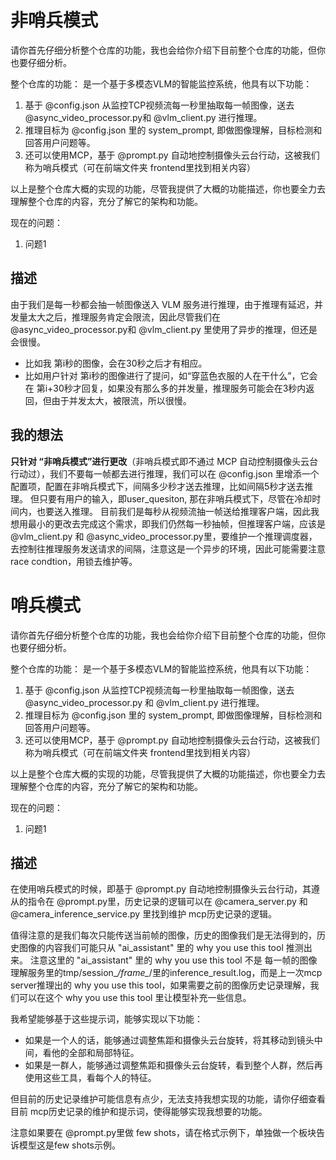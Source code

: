 # 非哨兵模式
请你首先仔细分析整个仓库的功能，我也会给你介绍下目前整个仓库的功能，但你也要仔细分析。

整个仓库的功能：
是一个基于多模态VLM的智能监控系统，他具有以下功能：
1. 基于 @config.json 从监控TCP视频流每一秒里抽取每一帧图像，送去 @async_video_processor.py和 @vlm_client.py 进行推理。
2. 推理目标为 @config.json 里的 system_prompt, 即做图像理解，目标检测和回答用户问题等。
3. 还可以使用MCP，基于 @prompt.py 自动地控制摄像头云台行动，这被我们称为哨兵模式（可在前端文件夹 frontend里找到相关内容）

以上是整个仓库大概的实现的功能，尽管我提供了大概的功能描述，你也要全力去理解整个仓库的内容，充分了解它的架构和功能。

现在的问题：
1. 问题1 
## 描述
由于我们是每一秒都会抽一帧图像送入 VLM 服务进行推理，由于推理有延迟，并发量太大之后，推理服务肯定会限流，因此尽管我们在 @async_video_processor.py和 @vlm_client.py 里使用了异步的推理，但还是会很慢。
 - 比如我 第i秒的图像，会在30秒之后才有相应。
 - 比如用户针对 第i秒的图像进行了提问，如“穿蓝色衣服的人在干什么”，它会在 第i+30秒才回复，如果没有那么多的并发量，推理服务可能会在3秒内返回，但由于并发太大，被限流，所以很慢。
 
## 我的想法
**只针对 “非哨兵模式”进行更改**（非哨兵模式即不通过 MCP 自动控制摄像头云台行动过），我们不要每一帧都去进行推理，我们可以在 @config.json 里增添一个配置项，配置在非哨兵模式下，间隔多少秒才送去推理，比如间隔5秒才送去推理。
但只要有用户的输入，即user_quesiton, 那在非哨兵模式下，尽管在冷却时间内，也要送入推理。
目前我们是每秒从视频流抽一帧送给推理客户端，因此我想用最小的更改去完成这个需求，即我们仍然每一秒抽帧，但推理客户端，应该是 @vlm_client.py 和 @async_video_processor.py里，要维护一个推理调度器，去控制往推理服务发送请求的间隔，注意这是一个异步的环境，因此可能需要注意race condtion，用锁去维护等。

# 哨兵模式
请你首先仔细分析整个仓库的功能，我也会给你介绍下目前整个仓库的功能，但你也要仔细分析。

整个仓库的功能：
是一个基于多模态VLM的智能监控系统，他具有以下功能：
1. 基于 @config.json 从监控TCP视频流每一秒里抽取每一帧图像，送去 @async_video_processor.py 和 @vlm_client.py 进行推理。
2. 推理目标为 @config.json 里的 system_prompt, 即做图像理解，目标检测和回答用户问题等。
3. 还可以使用MCP，基于 @prompt.py 自动地控制摄像头云台行动，这被我们称为哨兵模式（可在前端文件夹 frontend里找到相关内容）

以上是整个仓库大概的实现的功能，尽管我提供了大概的功能描述，你也要全力去理解整个仓库的内容，充分了解它的架构和功能。

现在的问题：
1. 问题1 
## 描述
在使用哨兵模式的时候，即基于 @prompt.py 自动地控制摄像头云台行动，其遵从的指令在 @prompt.py里，历史记录的逻辑可以在 @camera_server.py 和 @camera_inference_service.py 里找到维护 mcp历史记录的逻辑。

值得注意的是我们每次只能传送当前帧的图像，历史的图像我们是无法得到的，历史图像的内容我们可能只从 "ai_assistant" 里的 <reason>why you use this tool</reason> 推测出来。
注意这里的 "ai_assistant" 里的 <reason>why you use this tool</reason> 不是 每一帧的图像理解服务里的tmp/session_*/frame_*/里的inference_result.log，而是上一次mcp server推理出的  <reason>why you use this tool</reason>，如果需要之前的图像历史记录理解，我们可以在这个 <reason>why you use this tool</reason> 里让模型补充一些信息。

我希望能够基于这些提示词，能够实现以下功能：
- 如果是一个人的话，能够通过调整焦距和摄像头云台旋转，将其移动到镜头中间，看他的全部和局部特征。
- 如果是一群人，能够通过调整焦距和摄像头云台旋转，看到整个人群，然后再使用这些工具，看每个人的特征。

但目前的历史记录维护可能信息有点少，无法支持我想实现的功能，请你仔细查看目前 mcp历史记录的维护和提示词，使得能够实现我想要的功能。

注意如果要在 @prompt.py里做 few shots，请在格式示例下，单独做一个板块告诉模型这是few shots示例。
